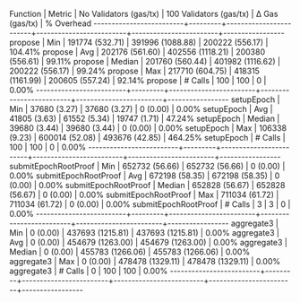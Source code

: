 Function                 | Metric  | No Validators (gas/tx) | 100 Validators (gas/tx) |         Δ Gas (gas/tx) |   % Overhead
-------------------------+---------+------------------------+-------------------------+------------------------+-----------------
propose                  | Min     |     191774 (532.71)    |      391996 (1088.88)   |     200222 (556.17)    |     104.41%
propose                  | Avg     |     202176 (561.60)    |      402556 (1118.21)   |     200380 (556.61)    |      99.11%
propose                  | Median  |     201760 (560.44)    |      401982 (1116.62)   |     200222 (556.17)    |      99.24%
propose                  | Max     |     217710 (604.75)    |      418315 (1161.99)   |     200605 (557.24)    |      92.14%
propose                  | # Calls |                    100 |                     100 |                      0 |       0.00%
-------------------------+---------+------------------------+-------------------------+------------------------+-----------------
setupEpoch               | Min     |      37680 (3.27)      |       37680 (3.27)      |          0 (0.00)      |       0.00%
setupEpoch               | Avg     |      41805 (3.63)      |       61552 (5.34)      |      19747 (1.71)      |      47.24%
setupEpoch               | Median  |      39680 (3.44)      |       39680 (3.44)      |          0 (0.00)      |       0.00%
setupEpoch               | Max     |     106338 (9.23)      |      600014 (52.08)     |     493676 (42.85)     |     464.25%
setupEpoch               | # Calls |                    100 |                     100 |                      0 |       0.00%
-------------------------+---------+------------------------+-------------------------+------------------------+-----------------
submitEpochRootProof     | Min     |     652732 (56.66)     |      652732 (56.66)     |          0 (0.00)      |       0.00%
submitEpochRootProof     | Avg     |     672198 (58.35)     |      672198 (58.35)     |          0 (0.00)      |       0.00%
submitEpochRootProof     | Median  |     652828 (56.67)     |      652828 (56.67)     |          0 (0.00)      |       0.00%
submitEpochRootProof     | Max     |     711034 (61.72)     |      711034 (61.72)     |          0 (0.00)      |       0.00%
submitEpochRootProof     | # Calls |                      3 |                       3 |                      0 |       0.00%
-------------------------+---------+------------------------+-------------------------+------------------------+-----------------
aggregate3               | Min     |          0 (0.00)      |      437693 (1215.81)   |     437693 (1215.81)   |       0.00%
aggregate3               | Avg     |          0 (0.00)      |      454679 (1263.00)   |     454679 (1263.00)   |       0.00%
aggregate3               | Median  |          0 (0.00)      |      455783 (1266.06)   |     455783 (1266.06)   |       0.00%
aggregate3               | Max     |          0 (0.00)      |      478478 (1329.11)   |     478478 (1329.11)   |       0.00%
aggregate3               | # Calls |                      0 |                     100 |                    100 |       0.00%
-------------------------+---------+------------------------+-------------------------+------------------------+-----------------
